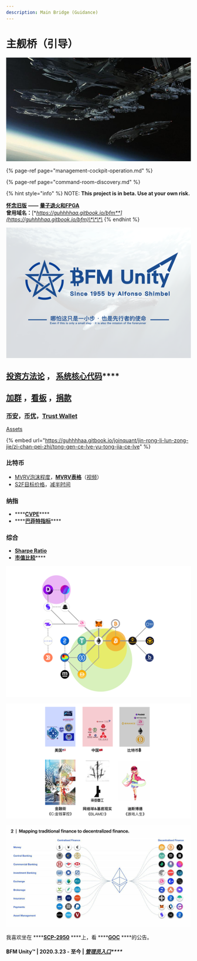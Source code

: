 ```yaml
---
description: Main Bridge (Guidance)
---
```


# 主舰桥（引导）

![](.gitbook/assets/src-http___img4.178.com_news_201711_305754270311_o_305754450631.jpg-and-refer-http___img4.178.jpeg)

{% page-ref page="management-cockpit-operation.md" %}

{% page-ref page="command-room-discovery.md" %}

{% hint style="info" %}
NOTE: **This project is in beta. Use at your own risk.**    
  
[**怀念旧版**](https://guhhhhaa.gitbook.io/bfm-unity-doc-v1/) **——** [**量子退火和FPGA**](https://guhhhhaa.gitbook.io/bfm-unity-doc-v1/bfm-suan-fa-de-wei-lai-fa-zhan-wei-wan-cheng)  
**曾用域名：**[**https://guhhhhaa.gitbook.io/bfm**](https://guhhhhaa.gitbook.io/bfm)\*\*\*\*
{% endhint %}

![](.gitbook/assets/bfm-unity%20%281%29.png)

## [**投资方法论**](https://guhhhhaa.gitbook.io/joinquant/jin-rong-li-lun-zong-jie)  **，** [**系统核心代码**](https://guhhhhaa.gitbook.io/bfm/ruan-jian-bfm-on-python)\*\*\*\*

## [加群](https://guhhhhaa.gitbook.io/bfm/ru-he-jia-ru-wo-men-de-tao-lun-qun-zu) ，[看板](https://trello.com/b/z4aDgNAL/todolist) ，[捐款](https://guhhhhaa.gitbook.io/bfm/juan-zeng-da-shang)

### [币安](https://www.binance.com/cn)，[币优](https://www.biyou.tech/)，[Trust Wallet](https://trustwallet.com/)

[Assets](https://share.weiyun.com/s6DJ9fiz)

{% embed url="https://guhhhhaa.gitbook.io/joinquant/jin-rong-li-lun-zong-jie/zi-chan-pei-zhi/tong-gen-ce-lve-yu-tong-jia-ce-lve" %}

### 比特币

* [MVRV泡沫程度](https://www.blockchain.com/charts/mvrv)，[**MVRV表格**](https://share.weiyun.com/a0QaKX11)（[视频](https://www.bilibili.com/video/BV1uA411g7Sn)）
* [S2F目标价格](https://www.qkl123.com/data/s2f/btc)，[减半时间](https://www.qkl123.com/data/halve/btc)

### 纳指

* \*\*\*\*[**CVPE**](https://www.gurufocus.cn/indicator/shiller_pe)\*\*\*\*
* \*\*\*\*[**巴菲特指标**](https://www.gurufocus.cn/indicator/buffett-market-valuation)\*\*\*\*

### 综合

* [**Sharpe Ratio**](https://charts.woobull.com/bitcoin-risk-adjusted-return/)
* [**市值比较**](https://assetdash.com/?all=true)\*\*\*\*

![](.gitbook/assets/defi_2.png)

![](.gitbook/assets/ping-mu-kuai-zhao-20210203-shang-wu-11.33.58.png)

![](.gitbook/assets/ef558f261bce694919b0240c57cf96e8.jpg)

我喜欢坐在 ****[**SCP-2950**](https://www.bilibili.com/video/BV1ts411g7Qw) ****上，看 ****[**GOC**](https://www.bilibili.com/video/BV1gW411J7eP) ****的公告。



#### ฿FM Unity™ \| 2020.3.23 - 至今 \| [_**管理员入口**_](https://app.gitbook.com/@guhhhhaa/s/bfm/)_\*\*\*\*_

